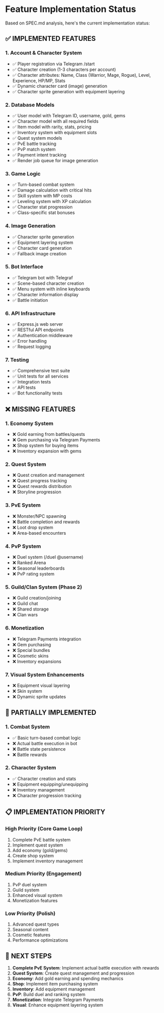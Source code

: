 # Feature Implementation Status

Based on SPEC.md analysis, here's the current implementation status:

## ✅ IMPLEMENTED FEATURES

### 1. Account & Character System
- ✅ Player registration via Telegram /start
- ✅ Character creation (1-3 characters per account)
- ✅ Character attributes: Name, Class (Warrior, Mage, Rogue), Level, Experience, HP/MP, Stats
- ✅ Dynamic character card (image) generation
- ✅ Character sprite generation with equipment layering

### 2. Database Models
- ✅ User model with Telegram ID, username, gold, gems
- ✅ Character model with all required fields
- ✅ Item model with rarity, stats, pricing
- ✅ Inventory system with equipment slots
- ✅ Quest system models
- ✅ PvE battle tracking
- ✅ PvP match system
- ✅ Payment intent tracking
- ✅ Render job queue for image generation

### 3. Game Logic
- ✅ Turn-based combat system
- ✅ Damage calculation with critical hits
- ✅ Skill system with MP costs
- ✅ Leveling system with XP calculation
- ✅ Character stat progression
- ✅ Class-specific stat bonuses

### 4. Image Generation
- ✅ Character sprite generation
- ✅ Equipment layering system
- ✅ Character card generation
- ✅ Fallback image creation

### 5. Bot Interface
- ✅ Telegram bot with Telegraf
- ✅ Scene-based character creation
- ✅ Menu system with inline keyboards
- ✅ Character information display
- ✅ Battle initiation

### 6. API Infrastructure
- ✅ Express.js web server
- ✅ RESTful API endpoints
- ✅ Authentication middleware
- ✅ Error handling
- ✅ Request logging

### 7. Testing
- ✅ Comprehensive test suite
- ✅ Unit tests for all services
- ✅ Integration tests
- ✅ API tests
- ✅ Bot functionality tests

## ❌ MISSING FEATURES

### 1. Economy System
- ❌ Gold earning from battles/quests
- ❌ Gem purchasing via Telegram Payments
- ❌ Shop system for buying items
- ❌ Inventory expansion with gems

### 2. Quest System
- ❌ Quest creation and management
- ❌ Quest progress tracking
- ❌ Quest rewards distribution
- ❌ Storyline progression

### 3. PvE System
- ❌ Monster/NPC spawning
- ❌ Battle completion and rewards
- ❌ Loot drop system
- ❌ Area-based encounters

### 4. PvP System
- ❌ Duel system (/duel @username)
- ❌ Ranked Arena
- ❌ Seasonal leaderboards
- ❌ PvP rating system

### 5. Guild/Clan System (Phase 2)
- ❌ Guild creation/joining
- ❌ Guild chat
- ❌ Shared storage
- ❌ Clan wars

### 6. Monetization
- ❌ Telegram Payments integration
- ❌ Gem purchasing
- ❌ Special bundles
- ❌ Cosmetic skins
- ❌ Inventory expansions

### 7. Visual System Enhancements
- ❌ Equipment visual layering
- ❌ Skin system
- ❌ Dynamic sprite updates

## 🔧 PARTIALLY IMPLEMENTED

### 1. Combat System
- ✅ Basic turn-based combat logic
- ❌ Actual battle execution in bot
- ❌ Battle state persistence
- ❌ Battle rewards

### 2. Character System
- ✅ Character creation and stats
- ❌ Equipment equipping/unequipping
- ❌ Inventory management
- ❌ Character progression tracking

## 📋 IMPLEMENTATION PRIORITY

### High Priority (Core Game Loop)
1. Complete PvE battle system
2. Implement quest system
3. Add economy (gold/gems)
4. Create shop system
5. Implement inventory management

### Medium Priority (Engagement)
1. PvP duel system
2. Guild system
3. Enhanced visual system
4. Monetization features

### Low Priority (Polish)
1. Advanced quest types
2. Seasonal content
3. Cosmetic features
4. Performance optimizations

## 🎯 NEXT STEPS

1. **Complete PvE System**: Implement actual battle execution with rewards
2. **Quest System**: Create quest management and progression
3. **Economy**: Add gold earning and spending mechanics
4. **Shop**: Implement item purchasing system
5. **Inventory**: Add equipment management
6. **PvP**: Build duel and ranking system
7. **Monetization**: Integrate Telegram Payments
8. **Visual**: Enhance equipment layering system

